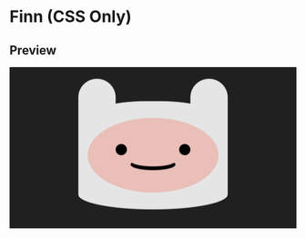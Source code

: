 # Finn (CSS Only)

## Preview
<div>
  <img src="preview.png" alt="Finn, personagem da série Hora de aventura">
</div>